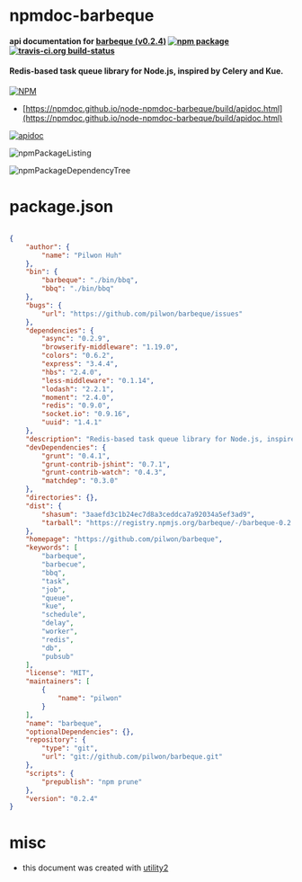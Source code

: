 # npmdoc-barbeque

#### api documentation for  [barbeque (v0.2.4)](https://github.com/pilwon/barbeque)  [![npm package](https://img.shields.io/npm/v/npmdoc-barbeque.svg?style=flat-square)](https://www.npmjs.org/package/npmdoc-barbeque) [![travis-ci.org build-status](https://api.travis-ci.org/npmdoc/node-npmdoc-barbeque.svg)](https://travis-ci.org/npmdoc/node-npmdoc-barbeque)

#### Redis-based task queue library for Node.js, inspired by Celery and Kue.

[![NPM](https://nodei.co/npm/barbeque.png?downloads=true&downloadRank=true&stars=true)](https://www.npmjs.com/package/barbeque)

- [https://npmdoc.github.io/node-npmdoc-barbeque/build/apidoc.html](https://npmdoc.github.io/node-npmdoc-barbeque/build/apidoc.html)

[![apidoc](https://npmdoc.github.io/node-npmdoc-barbeque/build/screenCapture.buildCi.browser.%252Ftmp%252Fbuild%252Fapidoc.html.png)](https://npmdoc.github.io/node-npmdoc-barbeque/build/apidoc.html)

![npmPackageListing](https://npmdoc.github.io/node-npmdoc-barbeque/build/screenCapture.npmPackageListing.svg)

![npmPackageDependencyTree](https://npmdoc.github.io/node-npmdoc-barbeque/build/screenCapture.npmPackageDependencyTree.svg)



# package.json

```json

{
    "author": {
        "name": "Pilwon Huh"
    },
    "bin": {
        "barbeque": "./bin/bbq",
        "bbq": "./bin/bbq"
    },
    "bugs": {
        "url": "https://github.com/pilwon/barbeque/issues"
    },
    "dependencies": {
        "async": "0.2.9",
        "browserify-middleware": "1.19.0",
        "colors": "0.6.2",
        "express": "3.4.4",
        "hbs": "2.4.0",
        "less-middleware": "0.1.14",
        "lodash": "2.2.1",
        "moment": "2.4.0",
        "redis": "0.9.0",
        "socket.io": "0.9.16",
        "uuid": "1.4.1"
    },
    "description": "Redis-based task queue library for Node.js, inspired by Celery and Kue.",
    "devDependencies": {
        "grunt": "0.4.1",
        "grunt-contrib-jshint": "0.7.1",
        "grunt-contrib-watch": "0.4.3",
        "matchdep": "0.3.0"
    },
    "directories": {},
    "dist": {
        "shasum": "3aaefd3c1b24ec7d8a3ceddca7a92034a5ef3ad9",
        "tarball": "https://registry.npmjs.org/barbeque/-/barbeque-0.2.4.tgz"
    },
    "homepage": "https://github.com/pilwon/barbeque",
    "keywords": [
        "barbeque",
        "barbecue",
        "bbq",
        "task",
        "job",
        "queue",
        "kue",
        "schedule",
        "delay",
        "worker",
        "redis",
        "db",
        "pubsub"
    ],
    "license": "MIT",
    "maintainers": [
        {
            "name": "pilwon"
        }
    ],
    "name": "barbeque",
    "optionalDependencies": {},
    "repository": {
        "type": "git",
        "url": "git://github.com/pilwon/barbeque.git"
    },
    "scripts": {
        "prepublish": "npm prune"
    },
    "version": "0.2.4"
}
```



# misc
- this document was created with [utility2](https://github.com/kaizhu256/node-utility2)
